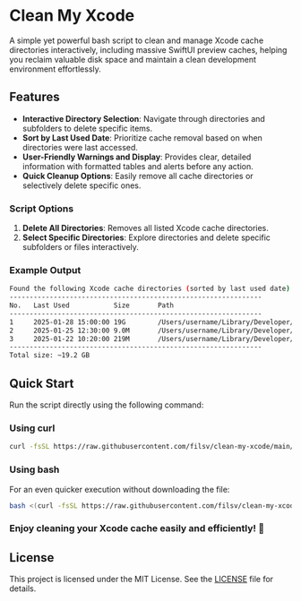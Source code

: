 # Clean My Xcode

A simple yet powerful bash script to clean and manage Xcode cache directories interactively, including massive SwiftUI preview caches, helping you reclaim valuable disk space and maintain a clean development environment effortlessly.

## Features

- **Interactive Directory Selection**: Navigate through directories and subfolders to delete specific items.
- **Sort by Last Used Date**: Prioritize cache removal based on when directories were last accessed.
- **User-Friendly Warnings and Display**: Provides clear, detailed information with formatted tables and alerts before any action.
- **Quick Cleanup Options**: Easily remove all cache directories or selectively delete specific ones.

### Script Options

1. **Delete All Directories**: Removes all listed Xcode cache directories.
2. **Select Specific Directories**: Explore directories and delete specific subfolders or files interactively.

### Example Output

```bash
Found the following Xcode cache directories (sorted by last used date):
---------------------------------------------------------------
No.   Last Used           Size       Path
---------------------------------------------------------------
1     2025-01-28 15:00:00 19G        /Users/username/Library/Developer/Xcode/DerivedData
2     2025-01-25 12:30:00 9.0M       /Users/username/Library/Developer/Xcode/Archives
3     2025-01-22 10:20:00 219M       /Users/username/Library/Developer/Xcode/Products
---------------------------------------------------------------
Total size: ~19.2 GB
```

## Quick Start

Run the script directly using the following command:

### Using curl
```bash
curl -fsSL https://raw.githubusercontent.com/filsv/clean-my-xcode/main/clean-my-xcode.sh -o clean-my-xcode.sh && bash clean-my-xcode.sh
```

### Using bash
For an even quicker execution without downloading the file:
```bash
bash <(curl -fsSL https://raw.githubusercontent.com/filsv/clean-my-xcode/main/clean-my-xcode.sh)
```

### Enjoy cleaning your Xcode cache easily and efficiently! 🚀

## License

This project is licensed under the MIT License. See the [LICENSE](./LICENSE) file for details.
